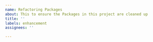 ```yaml
---
name: Refactoring Packages
about: This to ensure the Packages in this project are cleaned up
title: ''
labels: enhancement
assignees: ''

---
```



